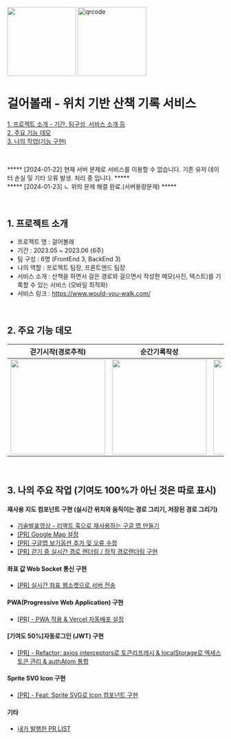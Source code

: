 <img width=160 src="https://github.com/codestates-seb/seb39_main_015/assets/41741221/c30102a7-02d1-4472-b907-0cad9a5fc19d">
<img width=160 alt="qrcode" src="https://github.com/codestates-seb/seb39_main_015/assets/41741221/2b69220b-5264-48f1-81c0-46272748f51b">

# 걸어볼래 - 위치 기반 산책 기록 서비스


[1. 프로젝트 소개 - 기간, 팀구성, 서비스 소개 등](#1-프로젝트-소개)  
[2. 주요 기능 데모](#2-주요-기능-데모)  
[3. 나의 작업(기능 구현)](#3-나의-주요-작업-기여도-100가-아닌-것은-따로-표시)

<br>

***** [2024-01-22] 현재 서버 문제로 서비스를 이용할 수 없습니다. 기존 유저 데이터 손실 및 기타 오류 발생. 처리 중 입니다. *****  
***** [2024-01-23] ㄴ 위의 문제 해결 완료.(서버용량문제) *****

<br>

## 1. 프로젝트 소개

- 프로젝트 명 : 걸어볼래
- 기간 : 2023.05 ~ 2023.06 (6주)
- 팀 구성 : 6명 (FrontEnd 3, BackEnd 3)
- 나의 역할 : 프로젝트 팀장, 프론트엔드 팀장
- 서비스 소개 : 산책을 하면서 걸은 경로와 걸으면서 작성한 메모(사진, 텍스트)를 기록할 수 있는 서비스 (모바일 최적화)
- 서비스 링크 : https://www.would-you-walk.com/

<br>

## 2. 주요 기능 데모

|걷기시작(경로추적)|순간기록작성|걷기종료(기록저장)|기록조회|
|:---:|:---:|:---:|:---:|
|<img width="220" src="https://github.com/fivethreeeo/would-you-walk/assets/41741221/1c6eb3cb-4f90-4056-b3c3-bfb0b13a0eb9">|<img width="220" src="https://github.com/fivethreeeo/would-you-walk/assets/41741221/ca13d44b-6364-42dc-992b-c0f172e72168">|<img width="220" src="https://github.com/fivethreeeo/would-you-walk/assets/41741221/573ba337-318c-4372-a6c2-c8496893ecc1">|<img width="180" src="https://github.com/fivethreeeo/would-you-walk/assets/41741221/687b24a4-f41d-4fa0-96a3-beaa36f78f89">|



<br>

## 3. 나의 주요 작업 (기여도 100%가 아닌 것은 따로 표시)

#### 재사용 지도 컴포넌트 구현 (실시간 위치와 움직이는 경로 그리기, 저장된 경로 그리기)

- [기술발표영상 - 리액트 훅으로 재사용하는 구글 맵 만들기](https://youtu.be/5vPsaEICJC4?t=503)
- [[PR] Google Map 설정](https://github.com/codestates-seb/seb43_main_028/pull/145)
- [[PR] 구글맵 보기옵션 추가 및 오류 수정](https://github.com/codestates-seb/seb43_main_028/pull/345)
- [[PR] 걷기 중 실시간 경로 렌더링 / 정적 경로렌더링 구현](https://github.com/codestates-seb/seb43_main_028/pull/355)

#### 좌표 값 Web Socket 통신 구현

- [[PR] 실시간 좌표 웹소켓으로 서버 전송](https://github.com/codestates-seb/seb43_main_028/pull/392)

#### PWA(Progressive Web Application) 구현

- [[PR] - PWA 적용 & Vercel 자동배포 설정](https://github.com/codestates-seb/seb43_main_028/pull/14)

#### [기여도 50%]자동로그인 (JWT) 구현

- [[PR] - Refactor: axios interceptors로 토큰리프레시 & localStorage로 엑세스토큰 관리 & authAtom 통합](https://github.com/codestates-seb/seb43_main_028/pull/370)

#### Sprite SVG Icon 구현

- [[PR] - Feat: Sprite SVG로 Icon 컴포넌트 구현](https://github.com/codestates-seb/seb43_main_028/pull/63)

#### 기타

- [내가 발행한 PR LIST](https://github.com/codestates-seb/seb43_main_028/pulls?q=is%3Apr+author%3Afivethreeeo+is%3Aclosed)







